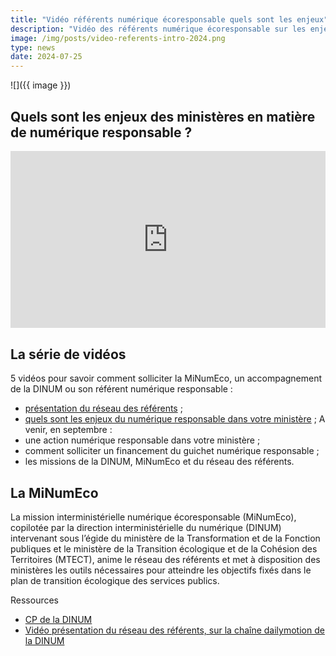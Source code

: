 ```yaml
---
title: "Vidéo référents numérique écoresponsable quels sont les enjeux"
description: "Vidéo des référents numérique écoresponsable sur les enjeux des ministères "
image: /img/posts/video-referents-intro-2024.png
type: news
date: 2024-07-25
---
```


![]({{ image }})

## Quels sont les enjeux des ministères en matière de numérique responsable ?

<div style="position:relative;padding-bottom:56.25%;height:0;overflow:hidden;"> <iframe style="width:100%;height:100%;position:absolute;left:0px;top:0px;overflow:hidden" frameborder="0" type="text/html" src="https://www.dailymotion.com/embed/video/x9368gg" width="100%" height="100%" allowfullscreen title="Dailymotion Video Player" > </iframe> </div>

## La série de vidéos

5 vidéos pour savoir comment solliciter la MiNumEco, un accompagnement de la DINUM ou son référent numérique responsable : 
* [présentation du réseau des référents](https://www.dailymotion.com/video/x92eo5e) ;
* [quels sont les enjeux du numérique responsable dans votre ministère](https://dai.ly/x9368gg) ;
A venir, en septembre : 
* une action numérique responsable dans votre ministère ;
* comment solliciter un financement du guichet numérique responsable ;
* les missions de la DINUM, MiNumEco et du réseau des référents.

## La MiNumEco

La mission interministérielle numérique écoresponsable (MiNumEco), copilotée par la direction interministérielle du numérique (DINUM) intervenant sous l’égide du ministère de la Transformation et de la Fonction publiques et le ministère de la Transition écologique et de la Cohésion des Territoires (MTECT), anime le réseau des référents et met à disposition des ministères les outils nécessaires pour atteindre les objectifs fixés dans le plan de transition écologique des services publics. 

<div class="fr-highlight">

Ressources

* [CP de la DINUM](/docs/2024/CP_NUMERIQUE_ECORESPONSABLE_REFERENTS_MINISTERIELS_SERIE_VIDEO.docx)
* [Vidéo présentation du réseau des référents, sur la chaîne dailymotion de la DINUM](https://www.dailymotion.com/video/x92eo5e)

</div>